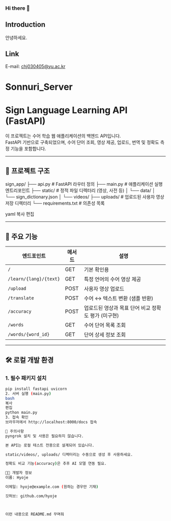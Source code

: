 ### Hi there 👋

## Introduction
안녕하세요.


## Link
E-mail: chj030405@yu.ac.kr

<!--
**choihyojeong/choihyojeong** is a ✨ _special_ ✨ repository because its `README.md` (this file) appears on your GitHub profile.

Here are some ideas to get you started:

- 🔭 I’m currently working on ...
- 🌱 I’m currently learning ...
- 👯 I’m looking to collaborate on ...
- 🤔 I’m looking for help with ...
- 💬 Ask me about ...
- 📫 How to reach me: ...
- 😄 Pronouns: ...
- ⚡ Fun fact: ...
-->



# Sonnuri_Server

# Sign Language Learning API (FastAPI)

이 프로젝트는 수어 학습 웹 애플리케이션의 백엔드 API입니다.  
FastAPI 기반으로 구축되었으며, 수어 단어 조회, 영상 제공, 업로드, 번역 및 정확도 측정 기능을 포함합니다.

---

## 📁 프로젝트 구조

sign_app/
├── api.py # FastAPI 라우터 정의
├── main.py # 애플리케이션 실행 엔트리포인트
├── static/ # 정적 파일 디렉터리 (영상, 사전 등)
│ └── data/
│ └── sign_dictionary.json
│ └── videos/
├── uploads/ # 업로드된 사용자 영상 저장 디렉터리
└── requirements.txt # 의존성 목록

yaml
복사
편집

---

## 🚀 주요 기능

| 엔드포인트 | 메서드 | 설명 |
|------------|--------|------|
| `/` | GET | 기본 확인용 |
| `/learn/{lang}/{text}` | GET | 특정 언어의 수어 영상 제공 |
| `/upload` | POST | 사용자 영상 업로드 |
| `/translate` | POST | 수어 ↔ 텍스트 변환 (샘플 반환) |
| `/accuracy` | POST | 업로드된 영상과 목표 단어 비교 정확도 평가 (미구현) |
| `/words` | GET | 수어 단어 목록 조회 |
| `/words/{word_id}` | GET | 단어 상세 정보 조회 |

---

## 🛠️ 로컬 개발 환경

### 1. 필수 패키지 설치
```bash
pip install fastapi uvicorn
2. 서버 실행 (main.py)
bash
복사
편집
python main.py
3. 접속 확인
브라우저에서 http://localhost:8000/docs 접속

📎 주의사항
pyngrok 설치 및 사용은 필요하지 않습니다.

본 API는 로컬 테스트 전용으로 설계되어 있습니다.

static/videos/, uploads/ 디렉터리는 수동으로 생성 후 사용하세요.

정확도 비교 기능(accuracy)은 추후 AI 모델 연동 필요.

👨‍💻 개발자 정보
이름: Hyoje

이메일: hyoje@example.com (원하는 경우만 기재)

깃허브: github.com/hyoje



이런 내용으로 README.md 꾸며줘
